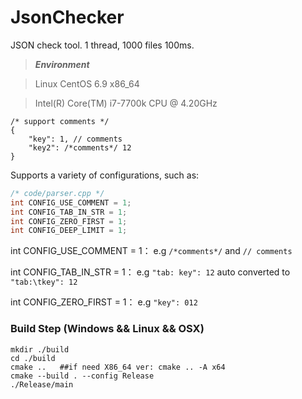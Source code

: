 # JsonChecker
JSON check tool.
1 thread, 1000 files 100ms.

> ***Environment***
 
> Linux CentOS 6.9 x86_64
 
> Intel(R) Core(TM) i7-7700k CPU @ 4.20GHz

``` jsonc
/* support comments */
{
    "key": 1, // comments
    "key2": /*comments*/ 12
}
```

Supports a variety of configurations, such as: 
``` cpp
/* code/parser.cpp */
int CONFIG_USE_COMMENT = 1;
int CONFIG_TAB_IN_STR = 1;
int CONFIG_ZERO_FIRST = 1;
int CONFIG_DEEP_LIMIT = 1;
```
int CONFIG_USE_COMMENT = 1：
e.g ```/*comments*/``` and ```// comments ```

int CONFIG_TAB_IN_STR = 1：
e.g ```"tab: key": 12``` auto converted to ```"tab:\tkey": 12```

int CONFIG_ZERO_FIRST = 1：
e.g ```"key": 012```


### Build Step (Windows && Linux && OSX)
```shell
mkdir ./build
cd ./build
cmake ..   ##if need X86_64 ver: cmake .. -A x64
cmake --build . --config Release
./Release/main

```

